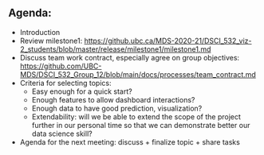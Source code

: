 ## Agenda:
* Introduction
* Review milestone1: https://github.ubc.ca/MDS-2020-21/DSCI_532_viz-2_students/blob/master/release/milestone1/milestone1.md
* Discuss team work contract, especially agree on group objectives: https://github.com/UBC-MDS/DSCI_532_Group_12/blob/main/docs/processes/team_contract.md 
* Criteria for selecting topics:
  * Easy enough for a quick start?
  * Enough features to allow dashboard interactions?
  * Enough data to have good prediction, visualization? 
  * Extendability: will we be able to extend the scope of the project further in our personal time so that we can demonstrate better our data science skill?
* Agenda for the next meeting: discuss + finalize topic + share tasks

